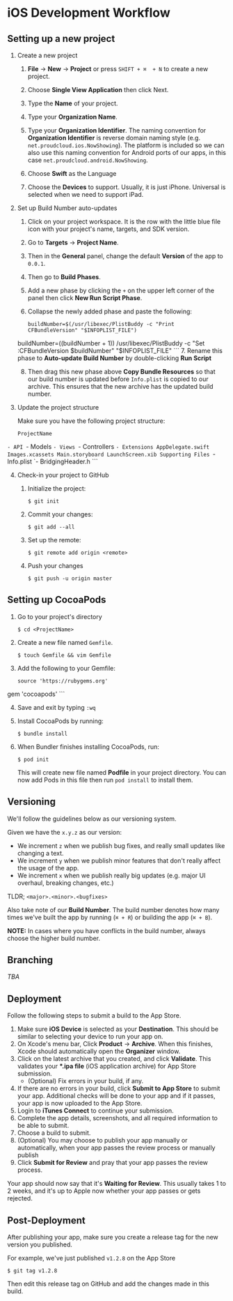 # iOS Development Workflow

## Setting up a new project

1. Create a new project

    1. __File__ -> __New__ -> __Project__ or press `SHIFT + ⌘  + N` to create a new project.

    2. Choose __Single View Application__ then click Next.

    3. Type the __Name__ of your project.

    4. Type your __Organization Name__.

    5. Type your __Organization Identifier__. The naming convention for __Organization Identifier__ is reverse domain naming style (e.g. `net.proudcloud.ios.NowShowing`). The platform is included so we can also use this naming convention for Android ports of our apps, in this case `net.proudcloud.android.NowShowing`.

    6. Choose __Swift__ as the Language

    7. Choose the __Devices__ to support. Usually, it is just iPhone. Universal is selected when we need to support iPad.

2. Set up Build Number auto-updates

    1. Click on your project workspace. It is the row with the little blue file icon with your project's name, targets, and SDK version.

    2. Go to __Targets__ -> __Project Name__.

    3. Then in the __General__ panel, change the default __Version__ of the app to `0.0.1`.

    4. Then go to __Build Phases__.

    5. Add a new phase by clicking the `+` on the upper left corner of the panel then click __New Run Script Phase__.

    6. Collapse the newly added phase and paste the following:
        ```
        buildNumber=$(/usr/libexec/PlistBuddy -c "Print CFBundleVersion" "$INFOPLIST_FILE")
      buildNumber=$(($buildNumber + 1))
      /usr/libexec/PlistBuddy -c "Set :CFBundleVersion $buildNumber" "$INFOPLIST_FILE"
        ```
    7. Rename this phase to __Auto-update Build Number__ by double-clicking __Run Script__

    8. Then drag this new phase above __Copy Bundle Resources__ so that our build number is updated before `Info.plist` is copied to our archive. This ensures that the new archive has the updated build number.


3. Update the project structure

    Make sure you have the following project structure:
    ```
    ProjectName
  `- API
  `- Models
  `- Views
  `- Controllers
  `- Extensions
  AppDelegate.swift
  Images.xcassets
  Main.storyboard
  LaunchScreen.xib
  Supporting Files
  `- Info.plist
  `- BridgingHeader.h
    ```


4. Check-in your project to GitHub

    1. Initialize the project:
        ```
        $ git init
        ```

    2. Commit your changes:
        ```
        $ git add --all
        ```

    3. Set up the remote:
        ```
        $ git remote add origin <remote>
        ```

    4. Push your changes
        ```
        $ git push -u origin master
        ```


## Setting up CocoaPods

1. Go to your project's directory
    ```
    $ cd <ProjectName>
    ```

2. Create a new file named `Gemfile`.
    ```
    $ touch Gemfile && vim Gemfile
    ```

3. Add the following to your Gemfile:

    ```
    source 'https://rubygems.org'

  gem 'cocoapods'
    ```

4. Save and exit by typing `:wq`

5. Install CocoaPods by running:
    ```
    $ bundle install
    ```

6. When Bundler finishes installing CocoaPods, run:

    ```
    $ pod init
    ```

    This will create new file named __Podfile__ in your project directory. You can now add Pods in this file then run `pod install` to install them.


## Versioning

We'll follow the guidelines below as our versioning system.

Given we have the `x.y.z` as our version:

- We increment `z` when we publish bug fixes, and really small updates like changing a text.
- We increment `y` when we publish minor features that don't really affect the usage of the app.
- We increment `x` when we publish really big updates (e.g. major UI overhaul, breaking changes, etc.)

TLDR; `<major>.<minor>.<bugfixes>`

Also take note of our __Build Number__. The build number denotes how many times we've built the app by running (`⌘ + R`) or building the app (`⌘ + B`).

__NOTE:__ In cases where you have conflicts in the build number, always choose the higher build number.

## Branching

*TBA*

## Deployment

Follow the following steps to submit a build to the App Store.

1. Make sure __iOS Device__ is selected as your __Destination__. This should be similar to selecting your device to run your app on.
2. On Xcode's menu bar, Click __Product__ -> __Archive__. When this finishes, Xcode should automatically open the __Organizer__ window.
3. Click on the latest archive that you created, and click __Validate__. This validates your __*.ipa file__ (iOS application archive) for App Store submission.
    - (Optional) Fix errors in your build, if any.
4. If there are no errors in your build, click __Submit to App Store__ to submit your app. Additional checks will be done to your app and if it passes, your app is now uploaded to the App Store.
5. Login to __iTunes Connect__ to continue your submission.
6. Complete the app details, screenshots, and all required information to be able to submit.
7. Choose a build to submit.
8. (Optional) You may choose to publish your app manually or automatically, when your app passes the review process or manually publish
9. Click __Submit for Review__ and pray that your app passes the review process.

Your app should now say that it's __Waiting for Review__. This usually takes 1 to 2 weeks, and it's up to Apple now whether your app passes or gets rejected.


## Post-Deployment

After publishing your app, make sure you create a release tag for the new version you published.

For example, we've just published `v1.2.8` on the App Store

```
$ git tag v1.2.8
```

Then edit this release tag on GitHub and add the changes made in this build.

